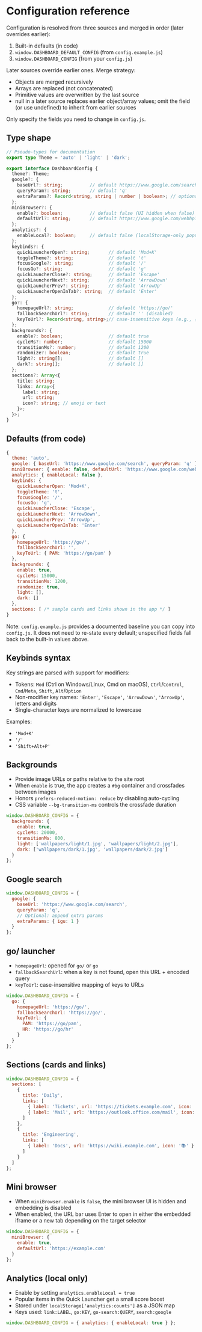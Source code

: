 # Configuration reference

Configuration is resolved from three sources and merged in order (later overrides earlier):

1. Built-in defaults (in code)
2. `window.DASHBOARD_DEFAULT_CONFIG` (from `config.example.js`)
3. `window.DASHBOARD_CONFIG` (from your `config.js`)

Later sources override earlier ones. Merge strategy:

- Objects are merged recursively
- Arrays are replaced (not concatenated)
- Primitive values are overwritten by the last source
- null in a later source replaces earlier object/array values; omit the field (or use undefined) to inherit from earlier sources

Only specify the fields you need to change in `config.js`.

## Type shape

```ts
// Pseudo-types for documentation
export type Theme = 'auto' | 'light' | 'dark';

export interface DashboardConfig {
  theme?: Theme;
  google?: {
    baseUrl?: string;          // default https://www.google.com/search
    queryParam?: string;       // default 'q'
    extraParams?: Record<string, string | number | boolean>; // optional extra query params — values are stringified via String(value) and added with URLSearchParams.set; booleans become "true"/"false", numbers are stringified, null/undefined are ignored, arrays are not supported (pre-join or customize to append), and repeated keys are replaced (not appended)
  };
  miniBrowser?: {
    enable?: boolean;          // default false (UI hidden when false)
    defaultUrl?: string;       // default https://www.google.com/webhp?igu=1
  };
  analytics?: {
    enableLocal?: boolean;     // default false (localStorage-only popularity data)
  };
  keybinds?: {
    quickLauncherOpen?: string;       // default 'Mod+K'
    toggleTheme?: string;             // default 't'
    focusGoogle?: string;             // default '/'
    focusGo?: string;                 // default 'g'
    quickLauncherClose?: string;      // default 'Escape'
    quickLauncherNext?: string;       // default 'ArrowDown'
    quickLauncherPrev?: string;       // default 'ArrowUp'
    quickLauncherOpenInTab?: string;  // default 'Enter'
  };
  go?: {
    homepageUrl?: string;             // default 'https://go/'
    fallbackSearchUrl?: string;       // default '' (disabled)
    keyToUrl?: Record<string, string>;// case-insensitive keys (e.g., { PAM: 'https://go/pam' })
  };
  backgrounds?: {
    enable?: boolean;                 // default true
    cycleMs?: number;                 // default 15000
    transitionMs?: number;            // default 1200
    randomize?: boolean;              // default true
    light?: string[];                 // default []
    dark?: string[];                  // default []
  };
  sections?: Array<{
    title: string;
    links: Array<{
      label: string;
      url: string;
      icon?: string; // emoji or text
    }>;
  }>;
}
```

## Defaults (from code)

```js
{
  theme: 'auto',
  google: { baseUrl: 'https://www.google.com/search', queryParam: 'q' },
  miniBrowser: { enable: false, defaultUrl: 'https://www.google.com/webhp?igu=1' },
  analytics: { enableLocal: false },
  keybinds: {
    quickLauncherOpen: 'Mod+K',
    toggleTheme: 't',
    focusGoogle: '/',
    focusGo: 'g',
    quickLauncherClose: 'Escape',
    quickLauncherNext: 'ArrowDown',
    quickLauncherPrev: 'ArrowUp',
    quickLauncherOpenInTab: 'Enter'
  },
  go: {
    homepageUrl: 'https://go/',
    fallbackSearchUrl: '',
    keyToUrl: { PAM: 'https://go/pam' }
  },
  backgrounds: {
    enable: true,
    cycleMs: 15000,
    transitionMs: 1200,
    randomize: true,
    light: [],
    dark: []
  },
  sections: [ /* sample cards and links shown in the app */ ]
}
```

Note: `config.example.js` provides a documented baseline you can copy into `config.js`. It does not need to re-state every default; unspecified fields fall back to the built-in values above.

## Keybinds syntax

Key strings are parsed with support for modifiers:
- Tokens: `Mod` (Ctrl on Windows/Linux, Cmd on macOS), `Ctrl`/`Control`, `Cmd`/`Meta`, `Shift`, `Alt`/`Option`
- Non-modifier key names: `'Enter'`, `'Escape'`, `'ArrowDown'`, `'ArrowUp'`, letters and digits
- Single-character keys are normalized to lowercase

Examples:
- `'Mod+K'`
- `'/'`
- `'Shift+Alt+P'`

## Backgrounds

- Provide image URLs or paths relative to the site root
- When `enable` is true, the app creates a `#bg` container and crossfades between images
- Honors `prefers-reduced-motion: reduce` by disabling auto-cycling
- CSS variable `--bg-transition-ms` controls the crossfade duration

```js
window.DASHBOARD_CONFIG = {
  backgrounds: {
    enable: true,
    cycleMs: 20000,
    transitionMs: 800,
    light: ['wallpapers/light/1.jpg', 'wallpapers/light/2.jpg'],
    dark: ['wallpapers/dark/1.jpg', 'wallpapers/dark/2.jpg']
  }
};
```

## Google search

```js
window.DASHBOARD_CONFIG = {
  google: {
    baseUrl: 'https://www.google.com/search',
    queryParam: 'q',
    // Optional: append extra params
    extraParams: { igu: 1 }
  }
};
```

## go/ launcher

- `homepageUrl`: opened for `go/` or `go`
- `fallbackSearchUrl`: when a key is not found, open this URL + encoded query
- `keyToUrl`: case-insensitive mapping of keys to URLs

```js
window.DASHBOARD_CONFIG = {
  go: {
    homepageUrl: 'https://go/',
    fallbackSearchUrl: 'https://go/',
    keyToUrl: {
      PAM: 'https://go/pam',
      HR: 'https://go/hr'
    }
  }
};
```

## Sections (cards and links)

```js
window.DASHBOARD_CONFIG = {
  sections: [
    {
      title: 'Daily',
      links: [
        { label: 'Tickets', url: 'https://tickets.example.com', icon: '🎫' },
        { label: 'Mail', url: 'https://outlook.office.com/mail', icon: '📧' }
      ]
    },
    {
      title: 'Engineering',
      links: [
        { label: 'Docs', url: 'https://wiki.example.com', icon: '📚' }
      ]
    }
  ]
};
```

## Mini browser

- When `miniBrowser.enable` is `false`, the mini browser UI is hidden and embedding is disabled
- When enabled, the URL bar uses Enter to open in either the embedded iframe or a new tab depending on the target selector

```js
window.DASHBOARD_CONFIG = {
  miniBrowser: {
    enable: true,
    defaultUrl: 'https://example.com'
  }
};
```

## Analytics (local only)

- Enable by setting `analytics.enableLocal = true`
- Popular items in the Quick Launcher get a small score boost
- Stored under `localStorage['analytics:counts']` as a JSON map
- Keys used: `link:LABEL`, `go:KEY`, `go-search:QUERY`, `search:google`

```js
window.DASHBOARD_CONFIG = { analytics: { enableLocal: true } };
```
